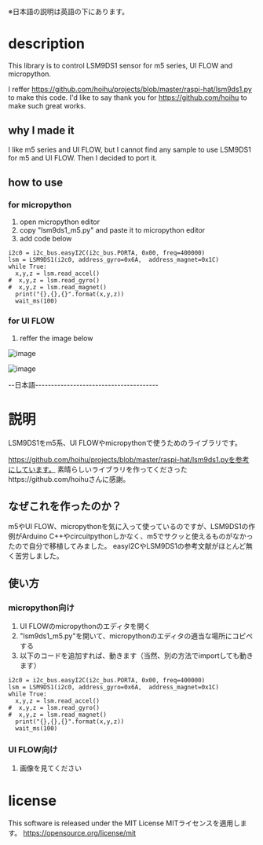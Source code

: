 ※日本語の説明は英語の下にあります。

# description
This library is to control LSM9DS1 sensor for m5 series, UI FLOW and micropython.

I reffer https://github.com/hoihu/projects/blob/master/raspi-hat/lsm9ds1.py to make this code.
I'd like to say thank you for https://github.com/hoihu to make such great works.

## why I made it
I like m5 series and UI FLOW, but I cannot find any sample to use LSM9DS1 for m5 and UI FLOW.
Then I decided to port it.

## how to use

### for micropython
1. open micropython editor
2. copy "lsm9ds1_m5.py" and paste it to micropython editor
3. add code below
```
i2c0 = i2c_bus.easyI2C(i2c_bus.PORTA, 0x00, freq=400000)
lsm = LSM9DS1(i2c0, address_gyro=0x6A,  address_magnet=0x1C)
while True:
  x,y,z = lsm.read_accel()
#  x,y,z = lsm.read_gyro()
#  x,y,z = lsm.read_magnet()
  print("{},{},{}".format(x,y,z))
  wait_ms(100)
```

### for UI FLOW
1. reffer the image below

![image](https://github.com/matsuura-h/lsm9ds1_micropython/assets/27671298/6294f89a-a20c-4e09-b1e3-c8dac1a8957f)

![image](https://github.com/matsuura-h/lsm9ds1_micropython/assets/27671298/96200949-e47e-40dd-9dd0-d14f0149631f)

--日本語---------------------------------------

# 説明
LSM9DS1をm5系、UI FLOWやmicropythonで使うためのライブラリです。

https://github.com/hoihu/projects/blob/master/raspi-hat/lsm9ds1.pyを参考にしています。
素晴らしいライブラリを作ってくださったhttps://github.com/hoihuさんに感謝。

## なぜこれを作ったのか？
m5やUI FLOW、micropythonを気に入って使っているのですが、LSM9DS1の作例がArduino C++やcircuitpythonしかなく、m5でサクッと使えるものがなかったので自分で移植してみました。
easyI2CやLSM9DS1の参考文献がほとんど無く苦労しました。

## 使い方

### micropython向け
1. UI FLOWのmicropythonのエディタを開く
2. "lsm9ds1_m5.py"を開いて、micropythonのエディタの適当な場所にコピペする
3. 以下のコードを追加すれば、動きます（当然、別の方法でimportしても動きます）
```
i2c0 = i2c_bus.easyI2C(i2c_bus.PORTA, 0x00, freq=400000)
lsm = LSM9DS1(i2c0, address_gyro=0x6A,  address_magnet=0x1C)
while True:
  x,y,z = lsm.read_accel()
#  x,y,z = lsm.read_gyro()
#  x,y,z = lsm.read_magnet()
  print("{},{},{}".format(x,y,z))
  wait_ms(100)
```

### UI FLOW向け
1. 画像を見てください


# license
This software is released under the MIT License
MITライセンスを適用します。
https://opensource.org/license/mit
